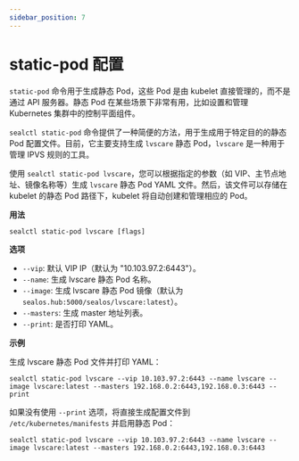 ```yaml
---
sidebar_position: 7
---
```


# static-pod 配置

`static-pod` 命令用于生成静态 Pod，这些 Pod 是由 kubelet 直接管理的，而不是通过 API 服务器。静态 Pod 在某些场景下非常有用，比如设置和管理 Kubernetes 集群中的控制平面组件。

`sealctl static-pod` 命令提供了一种简便的方法，用于生成用于特定目的的静态 Pod 配置文件。目前，它主要支持生成 `lvscare` 静态 Pod，`lvscare` 是一种用于管理 IPVS 规则的工具。

使用 `sealctl static-pod lvscare`，您可以根据指定的参数（如 VIP、主节点地址、镜像名称等）生成 `lvscare` 静态 Pod YAML 文件。然后，该文件可以存储在 kubelet 的静态 Pod 路径下，kubelet 将自动创建和管理相应的 Pod。



**用法**

```shell
sealctl static-pod lvscare [flags]
```

**选项**

- `--vip`: 默认 VIP IP（默认为 "10.103.97.2:6443"）。
- `--name`: 生成 lvscare 静态 Pod 名称。
- `--image`: 生成 lvscare 静态 Pod 镜像（默认为 `sealos.hub:5000/sealos/lvscare:latest`）。
- `--masters`: 生成 master 地址列表。
- `--print`: 是否打印 YAML。

**示例**

生成 lvscare 静态 Pod 文件并打印 YAML：

```shell
sealctl static-pod lvscare --vip 10.103.97.2:6443 --name lvscare --image lvscare:latest --masters 192.168.0.2:6443,192.168.0.3:6443 --print
```

如果没有使用 `--print` 选项，将直接生成配置文件到 `/etc/kubernetes/manifests` 并启用静态 Pod：

```shell
sealctl static-pod lvscare --vip 10.103.97.2:6443 --name lvscare --image lvscare:latest --masters 192.168.0.2:6443,192.168.0.3:6443
```
